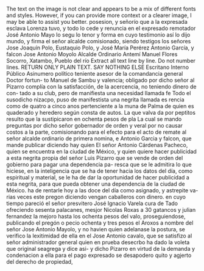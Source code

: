 The text on the image is not clear and appears to be a mix of different fonts and styles. However, if you can provide more context or a clearer image, I may be able to assist you better.
posesion,
y señorío que a la expresada esclava Lorenza tuvo,
y todo lo cede y renuncia en el expresado remotador José Antonio Mayo
lo segu lo tenor y forma en cuyo testimonio así lo dijo mundo,
y firma el señor alcalde comisionado, siendo testigos los señores
Jose Joaquín Polo, Eustaquio Polo, y José María Perérez
Antonio García, y falcon
Jose Antonio Moyolo
Alcalde Ordinario
Antemí Manuel Flores
Socorro, Xatambo, Pueblo del río
Extract all text line by line. Do not number lines. RETURN ONLY PLAIN TEXT. SAY NOTHING ELSE
Escritano Interno Público Asinumero
político teniente asesor de la comandancia general Doctor fortun-
to Manuel de Sambu y valencia; obligado por dicho señor al Pizarro
complía con la satisfacción, de la acercencia, no teniendo dinero de
con-
tado a su club, pero de manifiesta una necesidad llamada fe
Todo el susodicho nizacpo, puso de manifestista una negrita llamada es
rencia como de quatro a cinco anos pertenciente a la muna de Palma
de quien es quaderado y heredero según consta de autos. La que valva
da por peptitos resulto que la sustipicaron en ochenta pesos de pla
La cual se mando preguntas por dicho señor gobernador de orden y veral por no causar costos a la parte, comisionando para el efecto para el acto de remate al señor alcalde ordinario de primera nomina, e Antonio Garcia y falcon, que mande publicar diciendo hay quien
El señor Antonio Cárdenas Pacheco, quien se encuentra en la ciudad de México, y quien quiere hacer publicidad a esta negrita propia del señor Luis Pizarro que se vende de orden del gobierno para pagar una dependencia pa- resca que se le admitira lo que hiciese, en la inteligencia que se ha de tener hacia los datos del día, como espiritual y material, se le ha de dar la oportunidad de hacer publicidad a esta negrita, para que pueda obtener una dependencia de la ciudad de México.
ha de rentarle hoy a las doce del día como asignado, y astrepite va-rias veces este pregon diciendo vengan caballeros con dinero. en cuyo tiempo pareció el señor presvitero José Ignacio Varela cura de Tado ofreciendo sesenta palacanes, mesjor Nicolas Roxas a
30 gatancos y julian fernandez la mejoro hasta los ochenta pesos del valo, proseguiendose, publicando el pregón o pecio ochenta y tres pesos el Aroxos a nombre del señor Jose Antonio Mayolo, y no havien quien adelanase la postura, se verifico la lexitimidad de ella en el
Jose Antonio
cavalo, que se satisfizo al señor administrador general quien en prueba desecrbo ha dado la voleta que original seagrega y dice asi- y dicho Pizarro en virtud de la demanda y condenacion a ella para el pago expresado se desapodero quito y agjerto del derecho de propiedad,